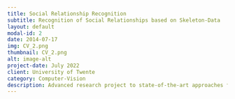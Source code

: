 ```yaml
---
title: Social Relationship Recognition
subtitle: Recognition of Social Relationships based on Skeleton-Data
layout: default
modal-id: 2
date: 2014-07-17
img: CV_2.png
thumbnail: CV_2.png
alt: image-alt
project-date: July 2022
client: University of Twente
category: Computer-Vision
description: Advanced research project to state-of-the-art approaches for social relationship recognition in pictures. In recent years the investigation of social relationships in order to get insights into behavior andmental as well as physical health has been growing. This project aims to explore two new approaches for the recognition of pairs of people to social relationships given the PISC data set. The first approach uses extracted skeleton key-points with ViTPose as a feature and feeds it to a NN. In comparison the second approach builds skeleton images with the previously extracted skeleton key-points and feeds it into the CNN ResNet-18. For this alterations were tested in resolution and color of the skeleton, so explore the trade-off of decreasing computational complexity and information loss. The evaluation indicated that while only using skeleton key-points as a feature does not perform sufficiently, skeleton images show promising results for social relationship recognition compared to other state-of-the-art approaches. However, further studies should re-evaluate the framework with cross-validation and the provided train-test split of the PISC data set. You can read more about this project here <https://github.com/crisgrin/human-pose-estimation-given-body-poses>
---
```

